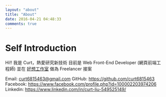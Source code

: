 ```yaml
---
layout: "about"
title: "About"
date: 2016-04-21 04:48:33
comments: true
---
```

# Self Introduction

Hi!! 我是 Curt，熱愛研究新技術
目前是 Web Front-End Developer (網頁前端工程師)
並在 [好想工作室](https://www.facebook.com/GoodideasStudio/) 做為 Freelancer 接案

Email: curt6815463@gmail.com
GitHub: https://github.com/curt6815463
Facebook: https://www.facebook.com/profile.php?id=100002203974206
Linkedin: https://www.linkedin.com/in/curt-liu-549525149/


<style>
.post-content {
  padding-top: 3em;
}
</style>
